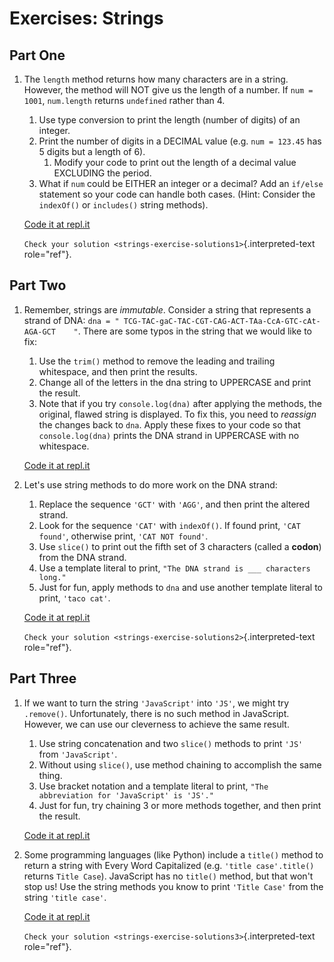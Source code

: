# Exercises: Strings

## Part One

1.  The `length` method returns how many characters are in a string.
    However, the method will NOT give us the length of a number. If
    `num = 1001`, `num.length` returns `undefined` rather than 4.

    1.  Use type conversion to print the length (number of digits) of an
        integer.
    2.  Print the number of digits in a DECIMAL value (e.g.
        `num = 123.45` has 5 digits but a length of 6).
        1.  Modify your code to print out the length of a decimal value
            EXCLUDING the period.
    3.  What if `num` could be EITHER an integer or a decimal? Add an
        `if/else` statement so your code can handle both cases. (Hint:
        Consider the `indexOf()` or `includes()` string methods).

    [Code it at repl.it](https://repl.it/@launchcode/StringExercises02/)

    `Check your solution <strings-exercise-solutions1>`{.interpreted-text
    role="ref"}.

## Part Two

1.  Remember, strings are *immutable*. Consider a string that represents
    a strand of DNA:
    `dna = " TCG-TAC-gaC-TAC-CGT-CAG-ACT-TAa-CcA-GTC-cAt-AGA-GCT    "`.
    There are some typos in the string that we would like to fix:

    1.  Use the `trim()` method to remove the leading and trailing
        whitespace, and then print the results.
    2.  Change all of the letters in the dna string to UPPERCASE and
        print the result.
    3.  Note that if you try `console.log(dna)` after applying the
        methods, the original, flawed string is displayed. To fix this,
        you need to *reassign* the changes back to `dna`. Apply these
        fixes to your code so that `console.log(dna)` prints the DNA
        strand in UPPERCASE with no whitespace.

    [Code it at repl.it](https://repl.it/@launchcode/StringExercises03/)

2.  Let\'s use string methods to do more work on the DNA strand:

    1.  Replace the sequence `'GCT'` with `'AGG'`, and then print the
        altered strand.
    2.  Look for the sequence `'CAT'` with `indexOf()`. If found print,
        `'CAT found'`, otherwise print, `'CAT NOT found'`.
    3.  Use `slice()` to print out the fifth set of 3 characters (called
        a **codon**) from the DNA strand.
    4.  Use a template literal to print,
        `"The DNA strand is ___ characters long."`
    5.  Just for fun, apply methods to `dna` and use another template
        literal to print, `'taco cat'`.

    [Code it at repl.it](https://repl.it/@launchcode/DNA-strings/)

    `Check your solution <strings-exercise-solutions2>`{.interpreted-text
    role="ref"}.

## Part Three

1.  If we want to turn the string `'JavaScript'` into `'JS'`, we might
    try `.remove()`. Unfortunately, there is no such method in
    JavaScript. However, we can use our cleverness to achieve the same
    result.

    1.  Use string concatenation and two `slice()` methods to print
        `'JS'` from `'JavaScript'`.
    2.  Without using `slice()`, use method chaining to accomplish the
        same thing.
    3.  Use bracket notation and a template literal to print,
        `"The abbreviation for 'JavaScript' is 'JS'."`
    4.  Just for fun, try chaining 3 or more methods together, and then
        print the result.

    [Code it at repl.it](https://repl.it/@launchcode/StringExercises05/)

2.  Some programming languages (like Python) include a `title()` method
    to return a string with Every Word Capitalized (e.g.
    `'title case'.title()` returns `Title Case`). JavaScript has no
    `title()` method, but that won\'t stop us! Use the string methods
    you know to print `'Title Case'` from the string `'title case'`.

    [Code it at repl.it](https://repl.it/@launchcode/StringExercises06/)

    `Check your solution <strings-exercise-solutions3>`{.interpreted-text
    role="ref"}.
